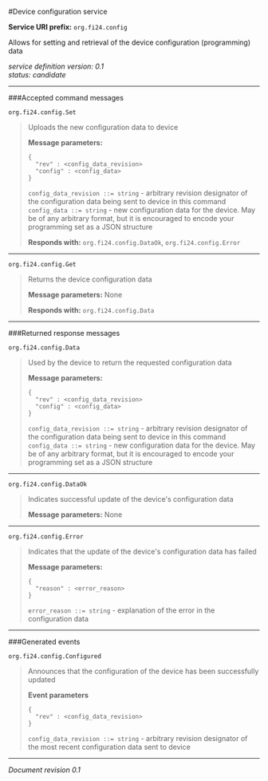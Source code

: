 #Device configuration service

**Service URI prefix:**    `org.fi24.config`  

Allows for setting and retrieval of the device configuration (programming) data  

*service definition version: 0.1*   
*status: candidate*   

---

###Accepted command messages

`org.fi24.config.Set`  

> Uploads the new configuration data to device  
> 
> **Message parameters:**   
>
>```
>{
>   "rev" : <config_data_revision>
>   "config" : <config_data>
>}
>```
>`config_data_revision ::= string` - arbitrary revision designator of the configuration data being sent to device in this command  
>`config_data ::= string` - new configuration data for the device. May be of any arbitrary format, but it is encouraged to encode your programming set as a JSON structure  
>
>
> **Responds with:** `org.fi24.config.DataOk`, `org.fi24.config.Error`  

---

`org.fi24.config.Get`  

> Returns the device configuration data  
> 
>**Message parameters:** None  
>
>**Responds with:** `org.fi24.config.Data`  



---


###Returned response messages

`org.fi24.config.Data`  

> Used by the device to return the requested configuration data  
> 
> **Message parameters:**   
>
>```
>{
>   "rev" : <config_data_revision>
>   "config" : <config_data>
>}
>```
>`config_data_revision ::= string` - arbitrary revision designator of the configuration data being sent to device in this command  
>`config_data ::= string` - new configuration data for the device. May be of any arbitrary format, but it is encouraged to encode your programming set as a JSON structure  
>

---

`org.fi24.config.DataOk`  

> Indicates successful update of the device's configuration data  
> 
>**Message parameters:** None  
>

---


`org.fi24.config.Error`  

> Indicates that the update of the device's configuration data has failed  
> 
> **Message parameters:**   
>
>```
>{
>   "reason" : <error_reason>
>}
>```
>`error_reason ::= string` - explanation of the error in the configuration data  
>



---

###Generated events

`org.fi24.config.Configured`  

> Announces that the configuration of the device has been successfully updated  
>  
> **Event parameters**   
>``` 
>{
>   "rev" : <config_data_revision>
>}
>```
>`config_data_revision ::= string` - arbitrary revision designator of the most recent configuration data sent to device  

---

*Document revision 0.1*
